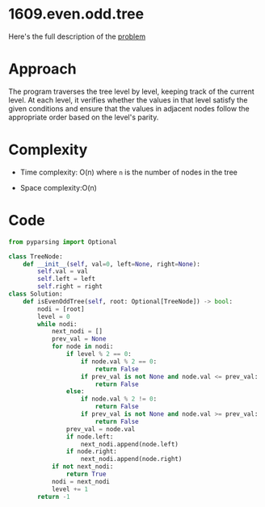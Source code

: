 # 1609.even.odd.tree

Here's the full description of the [problem](https://leetcode.com/problems/even-odd-tree/description/?envType=daily-question&envId=2024-02-29)

# Approach

The program traverses the tree level by level, keeping track of the current level. At each level, it verifies whether the values in that level satisfy the given conditions and ensure that the values in adjacent nodes follow the appropriate order based on the level's parity.

# Complexity

- Time complexity: O(n) where `n` is the number of nodes in the tree

- Space complexity:O(n)

# Code

```Python
from pyparsing import Optional

class TreeNode:
    def __init__(self, val=0, left=None, right=None):
        self.val = val
        self.left = left
        self.right = right
class Solution:
    def isEvenOddTree(self, root: Optional[TreeNode]) -> bool:
        nodi = [root]
        level = 0
        while nodi:
            next_nodi = []
            prev_val = None
            for node in nodi:
                if level % 2 == 0:
                    if node.val % 2 == 0:
                        return False
                    if prev_val is not None and node.val <= prev_val:
                        return False
                else:
                    if node.val % 2 != 0:
                        return False
                    if prev_val is not None and node.val >= prev_val:
                        return False
                prev_val = node.val
                if node.left:
                    next_nodi.append(node.left)
                if node.right:
                    next_nodi.append(node.right)
            if not next_nodi:
                return True
            nodi = next_nodi
            level += 1
        return -1
```